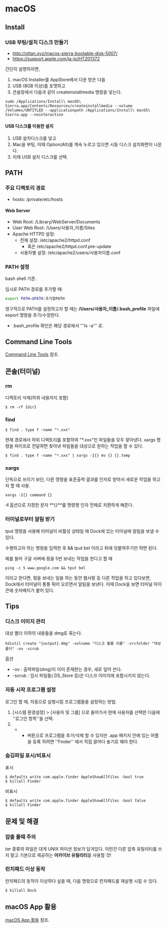 # macOS

## Install
### USB 부팅/설치 디스크 만들기

* http://ottan.xyz/macos-sierra-bootable-disk-5007/
* https://support.apple.com/ja-jp/HT201372

간단히 설명하자면,
1. macOS Installer를 AppStore에서 다운 받은 다음
1. USB (8GB 이상)를 포맷하고
1. 콘솔창에서 다음과 같이 createinstallmedia 명령을 넣는다.

```
sudo /Applications/Install\ macOS\ Sierra.app/Contents/Resources/createinstallmedia --volume /Volumes/UNTITLED --applicationpath /Applications/Install\ macOS\ Sierra.app --nointeraction
```

#### USB 디스크를 이용한 설치

1. USB 설치디스크를 넣고
1. Mac을 부팅, 이때 Option(Alt)를 계속 누르고 있으면 시동 디스크 설치화면이 나온다.
1. 이때 USB 설치 디스크를 선택.

## PATH

### 주요 디렉토리 경로

* hosts: /private/etc/hosts

#### Web Server

- Web Root: /Library/WebServer/Documents
- User Web Root: /Users/사용자_이름/Sites
- Apache HTTPD 설정:
  - 전체 설정: /etc/apache2/httpd.conf 
    - 혹은 /etc/apache2/httpd.conf.pre-update
  - 사용자별 설정: /etc/apache2/users/사용자이름.conf

### PATH 설정
bash shell 기준.

임시로 PATH 경로를 추가할 때:
```bash
export PATH=$PATH:추가할PATH
```

영구적으로 PATH를 설정하고자 할 때는 **/Users/사용자_이름/.bash_profile** 파일에 export 명령을 추가/수정한다.

* .bash_profile 확인은 해당 경로에서 '''ls -a''' 로.

## Command Line Tools

[Command Line Tools](cmd_tools.md) 참조.

## 콘솔(터미널)

### rm
디렉토리 삭제(하위 내용까지 포함)
```
$ rm -rf {dir}
```

### find
```
$ find . type f -name "*.xxx"
```
현재 경로에서 하위 디렉토리를 포함하여 "\*.xxx"인 파일들을 모두 찾아낸다. xargs 명령을 파이프로 전달하면 찾아낸 파일들을 대상으로 원하는 작업을 할 수 있다.
```
$ find . type f -name "*.xxx" | xargs -I{} mv {} {}.temp
```

### xargs
단독으로 쓰이기 보단, 다른 명령을 표준출력 결과를 인자로 받아서 새로운 작업을 하고자 할 때 사용.
```
xargs -I{} command {}
```
**-I** 옵션으로 지정한 문자 **{}**를 명령행 인자 전체로 치환하게 해준다.

### 터미널로부터 알림 받기

tput 명령을 사용해 터미널이 비활성 상태일 때 Dock에 있는 터미널에 알림을 보낼 수 있다.

수행하고자 하는 명령을 입력한 후 && tput bel 이라고 뒤에 덧붙여주기만 하면 된다.

예를 들어 구글 서버에 핑을 5번 보내는 작업을 한다고 할 때
```
ping -c 5 www.google.com && tput bel
```
이라고 한다면, 핑을 보내는 일을 하는 동안 웹서핑 등 다른 작업을 하고 있다보면, Dock에서 터미널이 통통 튀어 오르면서 알림을 보낸다. 이때 Dock을 보면 터미널 아이콘에 숫자배지가 붙어 있다.

## Tips

### 디스크 이미지 관리
대상 폴더 이하의 내용들을 dmg로 묶는다.
```
hdiutil create "{output}.dmg" -volname "디스크 볼륨 이름" -srcfolder "대상 폴더" -ov -scrub
```

옵션
- -ov : 출력파일(dmg)이 이미 존재한는 경우, 새로 덮어 쓴다.
- -scrub : 임시 파일들(.DS_Store 등)은 디스크 이미지에 포함시키지 않는다.

### 자동 시작 프로그램 설정

로그인 할 때, 자동으로 실행시킬 프로그램들을 설정하는 방법.

1. [시스템 환경설정] > [사용자 및 그룹] 으로 들어가서 현재 사용자를 선택한 다음에 ''로그인 항목''을 선택.
1. + - 버튼으로 프로그램을 추가/삭제 할 수 있지만 .app 패키지 안에 있는 어플을 등록 하려면 ''Finder'' 에서 직접 끌어다 놓기로 해야 한다.

### 숨김파일 표시/비표시
표시
```
$ defaults write com.apple.finder AppleShowAllFiles -bool true
$ killall Finder
```
비표시
```
$ defaults write com.apple.finder AppleShowAllFiles -bool false
$ killall Finder
```

## 문제 및 해결
### 압출 풀때 주의

_tar_ 종류의 파일은 대게 UNIX 퍼미션 정보가 담겨있다. 이런건 다른 압축 유틸리티를 쓰지 말고 기본으로 제공하는 **아카이브 유틸리티**를 사용할 것!

### 런치패드 이상 동작
런치패드의 동작이 이상하다 싶을 때, 다음 명령으로 런치패드를 재실행 시킬 수 있다.
```
$ killall Dock
```

## macOS App 활용

[macOS App 활용](mac_apps.md) 참조.
